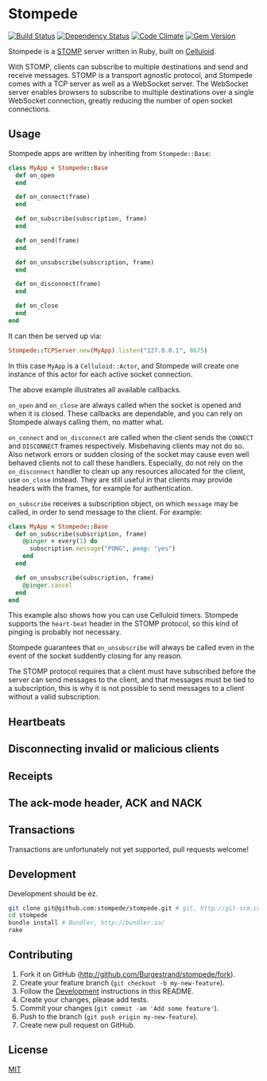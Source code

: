 # Stompede

[![Build Status](https://travis-ci.org/Burgestrand/stompede.png?branch=master)](https://travis-ci.org/Burgestrand/stompede)
[![Dependency Status](https://gemnasium.com/Burgestrand/stompede.png)](https://gemnasium.com/Burgestrand/stompede)
[![Code Climate](https://codeclimate.com/github/Burgestrand/stompede.png)](https://codeclimate.com/github/Burgestrand/stompede)
[![Gem Version](https://badge.fury.io/rb/stompede.png)](http://badge.fury.io/rb/stompede)

Stompede is a [STOMP](http://stomp.github.io/) server written in Ruby, built on
[Celluloid](http://celluloid.io/).

With STOMP, clients can subscribe to multiple destinations and send and receive
messages. STOMP is a transport agnostic protocol, and Stompede comes with a TCP
server as well as a WebSocket server. The WebSocket server enables browsers to
subscribe to multiple destinations over a single WebSocket connection, greatly
reducing the number of open socket connections.

## Usage

Stompede apps are written by inheriting from `Stompede::Base`:

``` ruby
class MyApp < Stompede::Base
  def on_open
  end

  def on_connect(frame)
  end

  def on_subscribe(subscription, frame)
  end

  def on_send(frame)
  end

  def on_unsubscribe(subscription, frame)
  end

  def on_disconnect(frame)
  end

  def on_close
  end
end
```

It can then be served up via:

``` ruby
Stompede::TCPServer.new(MyApp).listen("127.0.0.1", 8675)
```

In this case `MyApp` is a `Celluloid::Actor`, and Stompede will create one
instance of this actor for each active socket connection.

The above example illustrates all available callbacks.

`on_open` and `on_close` are always called when the socket is opened and
when it is closed. These callbacks are dependable, and you can rely on
Stompede always calling them, no matter what.

`on_connect` and `on_disconnect` are called when the client sends the `CONNECT`
and `DISCONNECT` frames respectively. Misbehaving clients may not do so. Also
network errors or sudden closing of the socket may cause even well behaved
clients not to call these handlers. Especially, do not rely on the
`on_disconnect` handler to clean up any resources allocated for the client, use
`on_close` instead. They are still useful in that clients may provide headers
with the frames, for example for authentication.

`on_subscribe` receives a subscription object, on which `message` may be called,
in order to send message to the client. For example:

``` ruby
class MyApp < Stompede::Base
  def on_subscribe(subscription, frame)
    @pinger = every(1) do
      subscription.message("PONG", pong: "yes")
    end
  end

  def on_unsubscribe(subscription, frame)
    @pinger.cancel
  end
end
```

This example also shows how you can use Celluloid timers. Stompede supports the
`heart-beat` header in the STOMP protocol, so this kind of pinging is probably
not necessary.

Stompede guarantees that `on_unsubscribe` will always be called even in the
event of the socket suddently closing for any reason.

The STOMP protocol requires that a client must have subscribed before the
server can send messages to the client, and that messages must be tied to a
subscription, this is why it is not possible to send messages to a client
without a valid subscription.

## Heartbeats

## Disconnecting invalid or malicious clients

## Receipts

## The ack-mode header, ACK and NACK

## Transactions

Transactions are unfortunately not yet supported, pull requests welcome!

## Development

Development should be ez.

``` bash
git clone git@github.com:stompede/stompede.git # git, http://git-scm.com/
cd stompede
bundle install # Bundler, http://bundler.io/
rake
```

## Contributing

1. Fork it on GitHub (<http://github.com/Burgestrand/stompede/fork>).
2. Create your feature branch (`git checkout -b my-new-feature`).
3. Follow the [Development](#development) instructions in this README.
4. Create your changes, please add tests.
5. Commit your changes (`git commit -am 'Add some feature'`).
6. Push to the branch (`git push origin my-new-feature`).
7. Create new pull request on GitHub.

## License

[MIT](MIT-LICENSE.txt)
